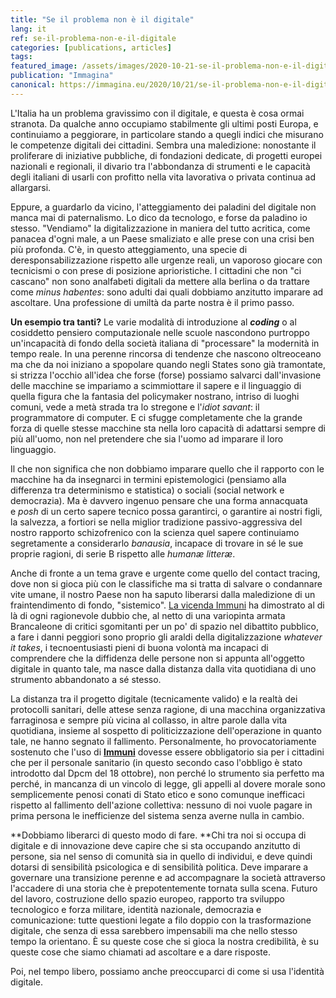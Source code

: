```yaml
---
title: "Se il problema non è il digitale"
lang: it
ref: se-il-problema-non-e-il-digitale
categories: [publications, articles]
tags:
featured_image: /assets/images/2020-10-21-se-il-problema-non-e-il-digitale.jpg
publication: "Immagina"
canonical: https://immagina.eu/2020/10/21/se-il-problema-non-e-il-digitale/
---
```


L'Italia ha un problema gravissimo con il digitale, e questa è cosa ormai stranota. Da qualche anno occupiamo stabilmente gli ultimi posti Europa, e continuiamo a peggiorare, in particolare stando a quegli indici che misurano le competenze digitali dei cittadini. Sembra una maledizione: nonostante il proliferare di iniziative pubbliche, di fondazioni dedicate, di progetti europei nazionali e regionali, il divario tra l'abbondanza di strumenti e le capacità degli italiani di usarli con profitto nella vita lavorativa o privata continua ad allargarsi.

Eppure, a guardarlo da vicino, l'atteggiamento dei paladini del digitale non manca mai di paternalismo. Lo dico da tecnologo, e forse da paladino io stesso. "Vendiamo" la digitalizzazione in maniera del tutto acritica, come panacea d'ogni male, a un Paese smaliziato e alle prese con una crisi ben più profonda. C'è, in questo atteggiamento, una specie di deresponsabilizzazione rispetto alle urgenze reali, un vaporoso giocare con tecnicismi o con prese di posizione aprioristiche. I cittadini che non "ci cascano" non sono analfabeti digitali da mettere alla berlina o da trattare come *minus habentes*: sono adulti dai quali dobbiamo anzitutto imparare ad ascoltare. Una professione di umiltà da parte nostra è il primo passo.

**Un esempio tra tanti?** Le varie modalità di introduzione al ***coding*** o al cosiddetto pensiero computazionale nelle scuole nascondono purtroppo un'incapacità di fondo della società italiana di "processare" la modernità in tempo reale. In una perenne rincorsa di tendenze che nascono oltreoceano ma che da noi iniziano a spopolare quando negli States sono già tramontate, si strizza l'occhio all'idea che forse (forse) possiamo salvarci dall'invasione delle macchine se impariamo a scimmiottare il sapere e il linguaggio di quella figura che la fantasia del policymaker nostrano, intriso di luoghi comuni, vede a metà strada tra lo stregone e l'*idiot savant*: il programmatore di computer. E ci sfugge completamente che la grande forza di quelle stesse macchine sta nella loro capacità di adattarsi sempre di più all'uomo, non nel pretendere che sia l'uomo ad imparare il loro linguaggio.

Il che non significa che non dobbiamo imparare quello che il rapporto con le macchine ha da insegnarci in termini epistemologici (pensiamo alla differenza tra determinismo e statistica) o sociali (social network e democrazia). Ma è davvero ingenuo pensare che una forma annacquata e *posh* di un certo sapere tecnico possa garantirci, o garantire ai nostri figli, la salvezza, a fortiori se nella miglior tradizione passivo-aggressiva del nostro rapporto schizofrenico con la scienza quel sapere continuiamo segretamente a considerarlo *banausia*, incapace di trovare in sé le sue proprie ragioni, di serie B rispetto alle *humanæ litteræ*.

Anche di fronte a un tema grave e urgente come quello del contact tracing, dove non si gioca più con le classifiche ma si tratta di salvare o condannare vite umane, il nostro Paese non ha saputo liberarsi dalla maledizione di un fraintendimento di fondo, "sistemico". [La vicenda Immuni](https://immagina.eu/2020/08/19/perche-oggi-dovremmo-usare-tutti-immuni/) ha dimostrato al di là di ogni ragionevole dubbio che, al netto di una variopinta armata Brancaleone di critici sgomitanti per un po' di spazio nel dibattito pubblico, a fare i danni peggiori sono proprio gli araldi della digitalizzazione *whatever it takes*, i tecnoentusiasti pieni di buona volontà ma incapaci di comprendere che la diffidenza delle persone non si appunta all'oggetto digitale in quanto tale, ma nasce dalla distanza dalla vita quotidiana di uno strumento abbandonato a sé stesso.

La distanza tra il progetto digitale (tecnicamente valido) e la realtà dei protocolli sanitari, delle attese senza ragione, di una macchina organizzativa farraginosa e sempre più vicina al collasso, in altre parole dalla vita quotidiana, insieme al sospetto di politicizzazione dell'operazione in quanto tale, ne hanno segnato il fallimento. Personalmente, ho provocatoriamente sostenuto che l'uso di **[Immuni](https://immagina.eu/2020/10/07/app-immuni-e-privacy-cosa-vuol-dire-che-i-dati-sono-criptati/)** dovesse essere obbligatorio sia per i cittadini che per il personale sanitario (in questo secondo caso l'obbligo è stato introdotto dal Dpcm del 18 ottobre), non perché lo strumento sia perfetto ma perché, in mancanza di un vincolo di legge, gli appelli al dovere morale sono semplicemente penosi conati di Stato etico e sono comunque inefficaci rispetto al fallimento dell'azione collettiva: nessuno di noi vuole pagare in prima persona le inefficienze del sistema senza averne nulla in cambio.

**Dobbiamo liberarci di questo modo di fare. **Chi tra noi si occupa di digitale e di innovazione deve capire che si sta occupando anzitutto di persone, sia nel senso di comunità sia in quello di individui, e deve quindi dotarsi di sensibilità psicologica e di sensibilità politica. Deve imparare a governare una transizione perenne e ad accompagnare la società attraverso l'accadere di una storia che è prepotentemente tornata sulla scena. Futuro del lavoro, costruzione dello spazio europeo, rapporto tra sviluppo tecnologico e forza militare, identità nazionale, democrazia e comunicazione: tutte questioni legate a filo doppio con la trasformazione digitale, che senza di essa sarebbero impensabili ma che nello stesso tempo la orientano. È su queste cose che si gioca la nostra credibilità, è su queste cose che siamo chiamati ad ascoltare e a dare risposte.

Poi, nel tempo libero, possiamo anche preoccuparci di come si usa l'identità digitale.
